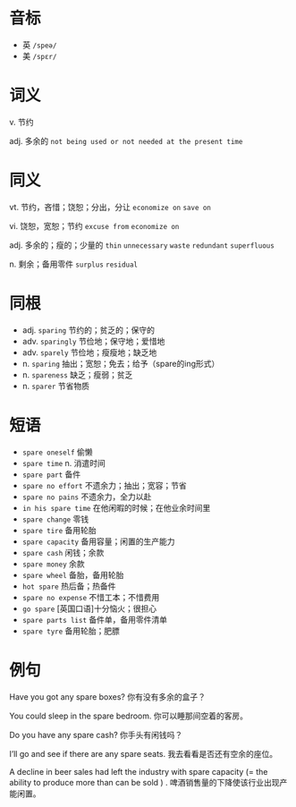 # 音标

- 英 `/speə/`
- 美 `/spɛr/`

# 词义

v. 节约


adj. 多余的
`not being used or not needed at the present time`

# 同义

vt. 节约，吝惜；饶恕；分出，分让
`economize on` `save on`

vi. 饶恕，宽恕；节约
`excuse from` `economize on`

adj. 多余的；瘦的；少量的
`thin` `unnecessary` `waste` `redundant` `superfluous`

n. 剩余；备用零件
`surplus` `residual`

# 同根

- adj. `sparing` 节约的；贫乏的；保守的
- adv. `sparingly` 节俭地；保守地；爱惜地
- adv. `sparely` 节俭地；瘦瘦地；缺乏地
- n. `sparing` 抽出；宽恕；免去；给予（spare的ing形式）
- n. `spareness` 缺乏；瘦弱；贫乏
- n. `sparer` 节省物质

# 短语

- `spare oneself` 偷懒
- `spare time` n. 消遣时间
- `spare part` 备件
- `spare no effort` 不遗余力；抽出；宽容；节省
- `spare no pains` 不遗余力，全力以赴
- `in his spare time` 在他闲暇的时候；在他业余时间里
- `spare change` 零钱
- `spare tire` 备用轮胎
- `spare capacity` 备用容量；闲置的生产能力
- `spare cash` 闲钱；余款
- `spare money` 余款
- `spare wheel` 备胎，备用轮胎
- `hot spare` 热后备；热备件
- `spare no expense` 不惜工本；不惜费用
- `go spare` [英国口语]十分恼火；很担心
- `spare parts list` 备件单，备用零件清单
- `spare tyre` 备用轮胎；肥膘

# 例句

Have you got any spare boxes?
你有没有多余的盒子？

You could sleep in the spare bedroom.
你可以睡那间空着的客房。

Do you have any spare cash?
你手头有闲钱吗？

I’ll go and see if there are any spare seats.
我去看看是否还有空余的座位。

A decline in beer sales had left the industry with spare capacity (= the ability to produce more than can be sold ) .
啤酒销售量的下降使该行业出现产能闲置。


